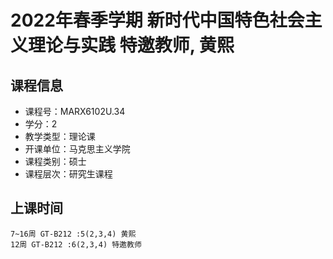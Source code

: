 # 2022年春季学期 新时代中国特色社会主义理论与实践 特邀教师, 黄熙






## 课程信息

- 课程号：MARX6102U.34
- 学分：2
- 教学类型：理论课
- 开课单位：马克思主义学院
- 课程类别：硕士
- 课程层次：研究生课程

## 上课时间

```
7~16周 GT-B212 :5(2,3,4) 黄熙
12周 GT-B212 :6(2,3,4) 特邀教师
```

